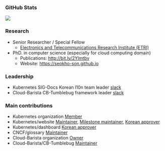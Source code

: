 
### GitHub Stats
<a href="https://seokho-son.github.io/">
  <img align="center" src="https://github-readme-stats-eight-theta.vercel.app/api?username=seokho-son&show_icons=true&theme=algolia&include_all_commits=true&count_private=true&line_height=26" />
</a>

### Research
- Senior Researcher / Special Fellow
  - [Electronics and Telecommunications Research Institute (ETRI)](https://www.etri.re.kr/eng/main/main.etri)
- PhD. in computer science (especially for cloud computing domain)
  - Publications: http://bit.ly/2YImtbv
  - Website: https://seokho-son.github.io

### Leadership
- Kubernetes SIG-Docs Korean l10n team leader [slack](https://kubernetes.slack.com/archives/CA1MMR86S)
- Cloud-Barista CB-Tumblebug framework leader [slack](https://cloud-barista.slack.com/archives/CJQ7575PU)

### Main contributions
- Kubernetes organization [Member](https://github.com/orgs/kubernetes/people?query=seokho-son) 
- Kubernetes/website [Maintainer](https://github.com/orgs/kubernetes/teams/website-maintainers/members), [Milestone maintainer](https://github.com/orgs/kubernetes/teams/website-milestone-maintainers/members), [Korean approver](https://github.com/orgs/kubernetes/teams/sig-docs-ko-owners/members)
- Kubernetes/dashboard [Korean approver](https://github.com/kubernetes/dashboard/blob/master/i18n/ko/OWNERS) 
- CNCF/glossary [Maintainer](https://github.com/cncf/glossary)
- Cloud-Barista organization [Owner](https://github.com/cloud-barista) 
- Cloud-Barista/CB-Tumblebug [Maintainer](https://github.com/cloud-barista/cb-tumblebug) 

<!--
**seokho-son/seokho-son** is a ✨ _special_ ✨ repository because its `README.md` (this file) appears on your GitHub profile.

Here are some ideas to get you started:

- 🔭 I’m currently working on ...
- 🌱 I’m currently learning ...
- 👯 I’m looking to collaborate on ...
- 🤔 I’m looking for help with ...
- 💬 Ask me about ...
- 📫 How to reach me: ...
- 😄 Pronouns: ...
- ⚡ Fun fact: ...
-->

